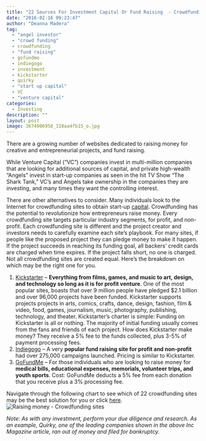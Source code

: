 ```yaml
---
title: "22 Sources For Investment Capital Or Fund Raising  - Crowdfunding"
date: "2016-02-16 09:23:47"
author: "Deanna Madera"
tag:
  - "angel investor"
  - "crowd funding"
  - crowdfunding
  - "fund raising"
  - gofundme
  - indiegogo
  - investment
  - kickstarter
  - quirky
  - "start up capital"
  - VC
  - "venture capital"
categories:
  - Investing
description: ""
layout: post
image: 3674906958_310aa4fb15_o.jpg
---
```


There are a growing number of websites dedicated to raising money for creative and entrepreneurial projects, and fund raising.

While Venture Capital (“VC”) companies invest in multi-million companies that are looking for additional sources of capital, and private high-wealth “Angels” invest in start-up companies as seen in the hit TV Show “The Shark Tank,” VC’s and Angels take ownership in the companies they are investing, and many times they want the controlling interest.

There are other alternatives to consider. Many individuals look to the Internet for crowdfunding sites to obtain start-up [capital](/finding-the-money-to-start-your-investment-portfolio). Crowdfunding has the potential to revolutionize how entrepreneurs raise money. Every crowdfunding site targets particular industry segments, for profit, and non-profit. Each crowdfunding site is different and the project creator and investors needs to carefully examine each site’s playbook. For many sites, if people like the proposed project they can pledge money to make it happen. If the project succeeds in reaching its funding goal, all backers’ credit cards are charged when time expires. If the project falls short, no one is charged. Not all crowdfunding sites are created equal. Here’s the breakdown on which may be the right one for you.

1. [Kickstarter](https://www.kickstarter.com/?ref=nav) – **Everything from films, games, and music to art, design, and technology so long as it is for profit venture**. One of the most popular sites, boasts that over 9 million people have pledged $2.1 billion and over 96,000 projects have been funded. Kickstarter supports projects projects in arts, comics, crafts, dance, design, fashion, film &amp; video, food, games, journalism, music, photography, publishing, technology, and theater. Kickstarter’s charter is simple: Funding on Kickstarter is all or nothing. The majority of initial funding usually comes from the fans and friends of each project. How does Kickstarter make money? They receive a 5% fee to the funds collected, plus 3-5% of payment processing fees.
2. [Indiegogo](https://www.indiegogo.com/about/our-story) – A very **popular fund raising site for profit and non-profit** had over 275,000 campaigns launched. Pricing is similar to Kickstarter.
3. [GoFundMe](https://www.gofundme.com/) – For those individuals who are looking to raise money for **medical bills, educational expenses, memorials, volunteer trips, and youth sports**. Cost: GoFundMe deducts a 5% fee from each donation that you receive plus a 3% processing fee.

Navigate through the following chart to see which of 22 crowdfunding sites may be the best solution for you or click [here](https://www.inc.com/magazine/201306/eric-markowitz/how-to-choose-a-crowdfunder.html).![Raising money - Crowdfunding sites](/posts/inc-magazine-crowdfunding-infographic-june-2013_26652-807x1024.jpg)

_Note: As with any investment, perform your due diligence and research. As an example, Quirky, one of the leading companies shown in the above Inc Magazine article, ran out of money and filed for bankruptcy._
